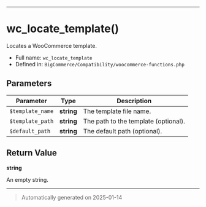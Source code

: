 ***

# wc_locate_template()

Locates a WooCommerce template.




* Full name: `wc_locate_template`
* Defined in: `BigCommerce/Compatibility/woocommerce-functions.php`

## Parameters

| Parameter | Type | Description |
|-----------|------|-------------|
| `$template_name` | **string** | The template file name. |
| `$template_path` | **string** | The path to the template (optional). |
| `$default_path` | **string** | The default path (optional). |

## Return Value

**string**

An empty string.

***
> Automatically generated on 2025-01-14

